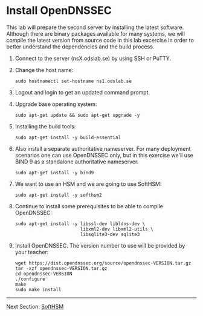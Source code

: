 # Install OpenDNSSEC

This lab will prepare the second server by installing the latest software. Although there are binary packages available for many systems, we will compile the latest version from source code in this lab excercise in order to better understand the dependencies and the build process.

1.  Connect to the server (nsX.odslab.se) by using SSH or PuTTY.

2.  Change the host name:

        sudo hostnamectl set-hostname ns1.odslab.se

3.  Logout and login to get an updated command prompt.

4.  Upgrade base operating system:

        sudo apt-get update && sudo apt-get upgrade -y

5.  Installing the build tools:

        sudo apt-get install -y build-essential

6.  Also install a separate authoritative nameserver. For many deployment scenarios one can use OpenDNSSEC only, but in this exercise we'll use BIND 9 as a standalone authoritative nameserver.

        sudo apt-get install -y bind9

7.  We want to use an HSM and we are going to use SoftHSM:

        sudo apt-get install -y softhsm2

8.  Continue to install some prerequisites to be able to compile OpenDNSSEC:

        sudo apt-get install -y libssl-dev libldns-dev \
                                libxml2-dev libxml2-utils \
                                libsqlite3-dev sqlite3

9.  Install OpenDNSSEC. The version number to use will be provided by your teacher:

        wget https://dist.opendnssec.org/source/opendnssec-VERSION.tar.gz
        tar -xzf opendnssec-VERSION.tar.gz
        cd opendnssec-VERSION
        ./configure
        make
        sudo make install


---
Next Section: [SoftHSM](softhsm.md)
